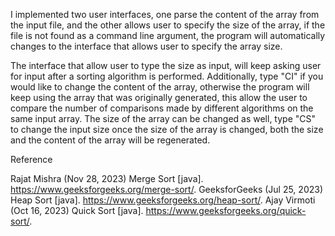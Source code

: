 
I implemented two user interfaces, one parse the content of the array from 
the input file, and the other allows user to specify the size of the array, if
the file is not found as a command line argument, the program will automatically 
changes to the interface that allows user to specify the array size.

The interface that allow user to type the size as input, will keep asking user 
for input after a sorting algorithm is performed. Additionally, type "CI" if you 
would like to change the content of the array, otherwise the program will keep 
using the array that was originally generated, this allow the user to compare 
the number of comparisons made by different algorithms on the same input array. 
The size of the array can be changed as well, type "CS" to change the input 
size once the size of the array is changed, both the size and the content of the 
array will be regenerated.

Reference

Rajat Mishra (Nov 28, 2023) Merge Sort [java]. https://www.geeksforgeeks.org/merge-sort/.
GeeksforGeeks (Jul 25, 2023) Heap Sort [java]. https://www.geeksforgeeks.org/heap-sort/.
Ajay Virmoti (Oct 16, 2023) Quick Sort [java]. https://www.geeksforgeeks.org/quick-sort/.
